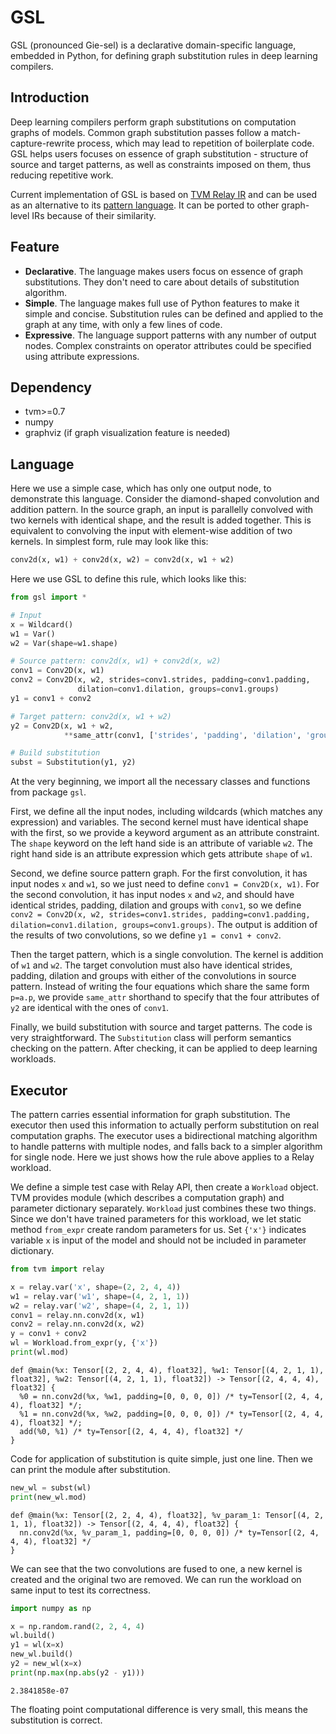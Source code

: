 # GSL

GSL (pronounced Gie-sel) is a declarative domain-specific language, embedded in Python, for defining graph substitution rules in deep learning compilers. 

## Introduction

Deep learning compilers perform graph substitutions on computation graphs of models. Common graph substitution passes follow a match-capture-rewrite process, which may lead to repetition of boilerplate code. GSL helps users focuses on essence of graph substitution - structure of source and target patterns, as well as constraints imposed on them, thus reducing repetitive work. 

Current implementation of GSL is based on [TVM Relay IR](https://tvm.apache.org/docs/dev/relay_intro.html) and can be used as an alternative to its [pattern language](https://tvm.apache.org/docs/langref/relay_pattern.html#pattern-language-design). It can be ported to other graph-level IRs because of their similarity. 

## Feature

* **Declarative**. The language makes users focus on essence of graph substitutions. They don't need to care about details of substitution algorithm. 
* **Simple**. The language makes full use of Python features to make it simple and concise.  Substitution rules can be defined and applied to the graph at any time, with only a few lines of code. 
* **Expressive**. The language support patterns with any number of output nodes. Complex constraints on operator attributes could be specified using attribute expressions. 

## Dependency

* tvm>=0.7
* numpy
* graphviz (if graph visualization feature is needed)

## Language

Here we use a simple case, which has only one output node, to demonstrate this language. Consider the diamond-shaped convolution and addition pattern. In the source graph, an input is parallelly convolved with two kernels with identical shape, and the result is added together. This is equivalent to convolving the input with element-wise addition of two kernels. In simplest form, rule may look like this: 

```python
conv2d(x, w1) + conv2d(x, w2) = conv2d(x, w1 + w2)
```

Here we use GSL to define this rule, which looks like this: 

```python
from gsl import *

# Input
x = Wildcard()
w1 = Var()
w2 = Var(shape=w1.shape)

# Source pattern: conv2d(x, w1) + conv2d(x, w2)
conv1 = Conv2D(x, w1)
conv2 = Conv2D(x, w2, strides=conv1.strides, padding=conv1.padding, 
               dilation=conv1.dilation, groups=conv1.groups)
y1 = conv1 + conv2

# Target pattern: conv2d(x, w1 + w2)
y2 = Conv2D(x, w1 + w2, 
            **same_attr(conv1, ['strides', 'padding', 'dilation', 'groups']))

# Build substitution
subst = Substitution(y1, y2)
```

At the very beginning, we import all the necessary classes and functions from package `gsl`. 

First, we define all the input nodes, including wildcards (which matches any expression) and variables. The second kernel must have identical shape with the first, so we provide a keyword argument as an attribute constraint. The `shape` keyword on the left hand side is an attribute of variable `w2`. The right hand side is an attribute expression which gets attribute `shape` of `w1`.

Second, we define source pattern graph. For the first convolution,  it has input nodes `x` and `w1`, so we just need to define `conv1 = Conv2D(x, w1)`. For the second convolution, it has input nodes `x` and `w2`, and should have identical strides, padding, dilation and groups with `conv1`, so we define `conv2 = Conv2D(x, w2, strides=conv1.strides, padding=conv1.padding, dilation=conv1.dilation, groups=conv1.groups)`. The output is addition of the results of two convolutions, so we define `y1 = conv1 + conv2`. 

Then the target pattern, which is a single convolution. The kernel is addition of `w1` and `w2`. The target convolution must also have identical strides, padding, dilation and groups with either of the convolutions in source pattern. Instead of writing the four equations which share the same form `p=a.p`, we provide `same_attr` shorthand to specify that the four attributes of `y2` are identical with the ones of `conv1`. 

Finally, we build substitution with source and target patterns. The code is very straightforward. The `Substitution` class will perform semantics checking on the pattern. After checking, it can be applied to deep learning workloads. 

## Executor

The pattern carries essential information for graph substitution. The executor then used this information to actually perform substitution on real computation graphs. The executor uses a bidirectional matching algorithm to handle patterns with multiple nodes, and falls back to a simpler algorithm for single node. Here we just shows how the rule above applies to a Relay workload. 

We define a simple test case with Relay API, then create a `Workload` object. TVM provides module (which describes a computation graph) and parameter dictionary separately. `Workload` just combines these two things. Since we don't have trained parameters for this workload, we let static method `from_expr` create random parameters for us.  Set `{'x'}` indicates variable `x` is input of the model and should not be included in parameter dictionary. 

```python
from tvm import relay

x = relay.var('x', shape=(2, 2, 4, 4))
w1 = relay.var('w1', shape=(4, 2, 1, 1))
w2 = relay.var('w2', shape=(4, 2, 1, 1))
conv1 = relay.nn.conv2d(x, w1)
conv2 = relay.nn.conv2d(x, w2)
y = conv1 + conv2
wl = Workload.from_expr(y, {'x'})
print(wl.mod)
```

```
def @main(%x: Tensor[(2, 2, 4, 4), float32], %w1: Tensor[(4, 2, 1, 1), float32], %w2: Tensor[(4, 2, 1, 1), float32]) -> Tensor[(2, 4, 4, 4), float32] {
  %0 = nn.conv2d(%x, %w1, padding=[0, 0, 0, 0]) /* ty=Tensor[(2, 4, 4, 4), float32] */;
  %1 = nn.conv2d(%x, %w2, padding=[0, 0, 0, 0]) /* ty=Tensor[(2, 4, 4, 4), float32] */;
  add(%0, %1) /* ty=Tensor[(2, 4, 4, 4), float32] */
}
```

Code for application of substitution is quite simple, just one line. Then we can print the module after substitution.

```python
new_wl = subst(wl)
print(new_wl.mod)
```

```
def @main(%x: Tensor[(2, 2, 4, 4), float32], %v_param_1: Tensor[(4, 2, 1, 1), float32]) -> Tensor[(2, 4, 4, 4), float32] {
  nn.conv2d(%x, %v_param_1, padding=[0, 0, 0, 0]) /* ty=Tensor[(2, 4, 4, 4), float32] */
}
```

We can see that the two convolutions are fused to one, a new kernel is created and the original two are removed. We can run the workload on same input to test its correctness.

```python
import numpy as np

x = np.random.rand(2, 2, 4, 4)
wl.build()
y1 = wl(x=x)
new_wl.build()
y2 = new_wl(x=x)
print(np.max(np.abs(y2 - y1)))
```

```
2.3841858e-07
```

The floating point computational difference is very small, this means the substitution is correct. 

